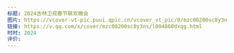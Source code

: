 ```yaml
---
标题: 2024吉林卫视春节联欢晚会
图片: https://vcover-vt-pic.puui.qpic.cn/vcover_vt_pic/0/mzc00200sc8y3ns1706075742696/0?max_age=7776000
链接: https://v.qq.com/x/cover/mzc00200sc8y3ns/l004860dxqg.html
时时: 2024
评价:
---
```


